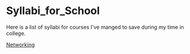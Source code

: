 # Syllabi_for_School

Here is a list of syllabi for courses I've manged to save during my time in college.

[Networking]('/CSC%20425%20-%20Networking_Syllabus.pdf')

